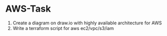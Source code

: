 # AWS-Task

1) Create a diagram on draw.io with highly available architecture for AWS
2) Write a terraform script for aws ec2/vpc/s3/iam 
